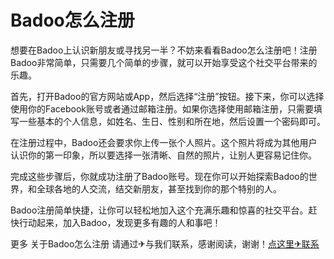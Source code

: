 # Badoo怎么注册

想要在Badoo上认识新朋友或寻找另一半？不妨来看看Badoo怎么注册吧！注册Badoo非常简单，只需要几个简单的步骤，就可以开始享受这个社交平台带来的乐趣。

首先，打开Badoo的官方网站或App，然后选择“注册”按钮。接下来，你可以选择使用你的Facebook账号或者通过邮箱注册。如果你选择使用邮箱注册，只需要填写一些基本的个人信息，如姓名、生日、性别和所在地，然后设置一个密码即可。

在注册过程中，Badoo还会要求你上传一张个人照片。这个照片将成为其他用户认识你的第一印象，所以要选择一张清晰、自然的照片，让别人更容易记住你。

完成这些步骤后，你就成功注册了Badoo账号。现在你可以开始探索Badoo的世界，和全球各地的人交流，结交新朋友，甚至找到你的那个特别的人。

Badoo注册简单快捷，让你可以轻松地加入这个充满乐趣和惊喜的社交平台。赶快行动起来，加入Badoo，发现更多有趣的人和事吧！

更多 关于Badoo怎么注册 请通过✈与我们联系，感谢阅读，谢谢！[点这里✈联系](https://lm.k02.cc)